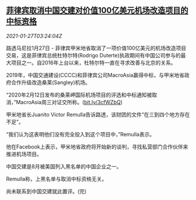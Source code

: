 <!--1611719707000-->
[菲律宾取消中国交建对价值100亿美元机场改造项目的中标资格](https://cn.reuters.com/article/philippine-cancelsproject-chinese-compan-idCNKBS29W0AX)
------

<div><i>2021-01-27T03:24:04Z</i></div><p>路透马尼拉1月27日 - 菲律宾甲米地省取消了一项价值100亿美元的机场改造项目交易，这是菲律宾总统杜特尔特(Rodrigo Duterte)执政期间有中国公司参与的最大项目之一。自2016年上台以来，杜特尔特一直在寻求改善与北京的关系。</p><p>2019年，中国交通建设(CCCC)和菲律宾公司MacroAsia赢得中标，与甲米地省政府合作升级改造桑莱(Sangley)机场。</p><p>“2020年2月12日发布的桑莱岬国际机场项目的评选和中标通知被取消，”MacroAsia周三对证交所称。(<a href="https://bit.ly/3cfWZbQ">bit.ly/3cfWZbQ</a>)</p><p>甲米地省长Juanito Victor Remulla告诉路透，该财团的文件“在三到四个地方存在不足”。</p><p>“我们认为这表明他们没有完全投入到这个项目中，”Remulla表示。</p><p>他在Facebook上表示，甲米地省政府将开始新的谈判，寻找私营部门合作伙伴来推进机场项目。</p><p>中国交建是8月被美国列入黑名单的中国企业之一。</p><p>Remulla称，上黑名单与取消中标资格无关。</p><p>尚未联系到中国交建就此置评。(完)</p>

